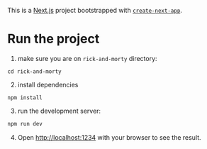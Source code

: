 This is a [Next.js](https://nextjs.org/) project bootstrapped with [`create-next-app`](https://github.com/vercel/next.js/tree/canary/packages/create-next-app).

# Run the project

1. make sure you are on `rick-and-morty` directory:

```
cd rick-and-morty

```

2. install dependencies

```
npm install

```

3. run the development server:

```bash
npm run dev

```

4.  Open [http://localhost:1234](http://localhost:1234) with your browser to see the result.
